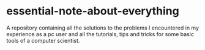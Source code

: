 # essential-note-about-everything
A repository containing all the solutions to the problems I encountered in my experience as a pc user and all the tutorials, tips and tricks for some basic tools of a computer scientist.
